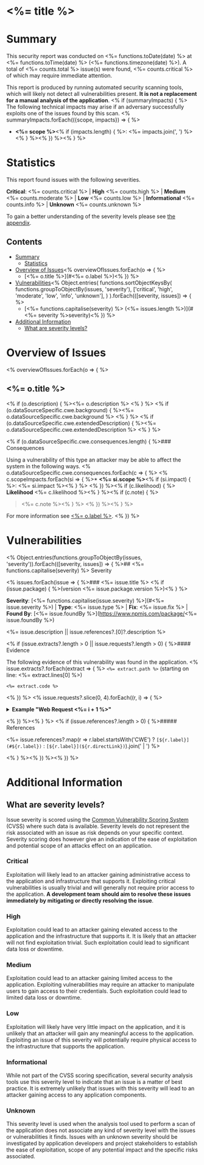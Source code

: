 # <%= title %>

# Summary

This security report was conducted on <%= functions.toDate(date) %> at <%= functions.toTime(date) %> (<%= functions.timezone(date) %>).
A total of <%= counts.total %> issue(s) were found, <%= counts.critical %> of which may require immediate attention.

This report is produced by running automated security scanning tools, which will likely not detect
all vulnerabilities present. **It is not a replacement for a manual analysis of the application**.
<% if (summaryImpacts) { %>
The following technical impacts may arise if an adversary successfully exploits one of the issues found by this scan.
<% summaryImpacts.forEach(({scope, impacts}) => { %>
* **<%= scope %>**<% if (impacts.length) { %>: <%= impacts.join(', ') %><% } %><% }) %><% } %>

# Statistics

This report found issues with the following severities.

**Critical**: <%= counts.critical %> | **High** <%= counts.high %> | **Medium** <%= counts.moderate %> | **Low** <%= counts.low %> | **Informational** <%= counts.info %> | **Unknown** <%= counts.unknown %>

To gain a better understanding of the severity levels please see [the appendix](#what-are-severity-levels).

## Contents

* [Summary](#summary)
    * [Statistics](#statistics)
* [Overview of Issues](#overviewofissues)<% overviewOfIssues.forEach(o => { %>
    * [<%= o.title %>](#<%= o.label %>)<% }) %>
* [Vulnerabilities](#vulnerabilities)<% Object.entries(
    functions.sortObjectKeysBy(
        functions.groupToObjectBy(issues, 'severity'),
        ['critical', 'high', 'moderate', 'low', 'info', 'unknown'],
    )
).forEach(([severity, issues]) => { %>
    * [<%= functions.capitalise(severity) %> (<%= issues.length %>)](#<%= severity %>severity)<% }) %>
* [Additional Information](#additionalinformation)
    * [What are severity levels?](#whatareseveritylevels)

# Overview of Issues
<% overviewOfIssues.forEach(o => { %>
<a id="<%= o.label %>"></a>
## <%= o.title %>

<% if (o.description) { %><%= o.description %>
<% } %>
<% if (o.dataSourceSpecific.cwe.background) { %><%= o.dataSourceSpecific.cwe.background %>
<% } %>
<% if (o.dataSourceSpecific.cwe.extendedDescription) { %><%= o.dataSourceSpecific.cwe.extendedDescription %>
<% } %>

<% if (o.dataSourceSpecific.cwe.consequences.length) { %>### Consequences

Using a vulnerability of this type an attacker may be able to affect the system in the following ways.
<% o.dataSourceSpecific.cwe.consequences.forEach(c => { %>
<% c.scopeImpacts.forEach(si => { %>* **<%= si.scope %>**<% if (si.impact) { %>: <%= si.impact %><% } %>
<% }) %><% if (c.likelihood) { %>
**Likelihood** <%= c.likelihood %><% } %><% if (c.note) { %>
> <%= c.note %><% } %>
<% }) %><% } %>

For more information see [<%= o.label %>](<%= o.directLink %>).
<% }) %>

# Vulnerabilities

<% Object.entries(functions.groupToObjectBy(issues, 'severity')).forEach(([severity, issues]) => { %>## <%= functions.capitalise(severity) %> Severity

<% issues.forEach(issue => { %>### <%= issue.title %> <% if (issue.package) { %>(version <%= issue.package.version %>)<% } %>

**Severity**: [<%= functions.capitalise(issue.severity) %>](#<%= issue.severity %>) | **Type**: <%= issue.type %> | **Fix**: <%= issue.fix %> | **Found By**: [<%= issue.foundBy %>](https://www.npmjs.com/package/<%= issue.foundBy %>)

<%= issue.description || issue.references?.[0]?.description %>

<% if (issue.extracts?.length > 0 || issue.requests?.length > 0) { %>#### Evidence

The following evidence of this vulnerability was found in the application.
<% issue.extracts?.forEach(extract => { %>
`<%= extract.path %>` (starting on line: <%= extract.lines[0] %>)
```<%= extract.language %>
<%= extract.code %>
```
<% }) %>
<% issue.requests?.slice(0, 4).forEach((r, i) => { %>

<details><summary><strong>Example "Web Request <%= i + 1 %>"</strong></summary>

* **Request**
    * **Target**: `<%= r.request.target %>`
    * **Method**: `<%= r.request.method %>`
    * **Headers**:

      ```json
<%= JSON.stringify(r.request.headers, null, 2).split('\n').map(l => `      ${l}`).join('\n') %>
      ```<% if (r.request.body) { %>

    * **Body**:
      ```json
<%= JSON.stringify(r.request.body, null, 2).split('\n').map(l => `      ${l}`).join('\n') %>
      ```<% } %>

    * **Curl**:
      ```shell
      curl -o - -i \
        -X <%= r.request.method %> \<% if (r.request.body) { %>
        --data '<%= r.request.body %>' \<% } %><% if (r.request.headers) { %>
        <%= Object.entries(r.request.headers).filter(([name, value]) => name !== 'content-length').map(([name, value]) => `-H "${name}: ${value}" \\`).join('\n            ') %><% } %>
        "<%= r.request.target %>"
      ```
* **Response**
    * **Status Code**: `<%= r.response.statusCode %>`
    * **Headers**:

      ```json
<%= JSON.stringify(r.response.headers, null, 2).split('\n').map(l => `      ${l}`).join('\n') %>
      ```
<% if (r.response.body) { %>    * **Body**:
      ```<%= r.response.body.indexOf('<!doctype html>') !== -1 ? 'html' : 'json' %>
<%= r.response.body?.split('\n').map(l => `      ${l}`).join('\n') %>
      ```<% } %>

</details>

<% }) %><% } %>
<% if (issue.references?.length > 0) { %>##### References

<%= issue.references?.map(r => r.label.startsWith('CWE') ? `[${r.label}](#${r.label})` : `[${r.label}](${r.directLink})`).join(' | ') %>

<% } %><% }) %><% }) %>

# Additional Information

## What are severity levels?

Issue severity is scored using the [Common Vulnerability Scoring System](https://www.first.org/cvss/) (CVSS) where
such data is available. Severity levels do not represent the risk associated with an issue as risk depends on your
specific context. Severity scoring does however give an indication of the ease of exploitation and potential scope of an
attacks effect on an application.

### Critical

Exploitation will likely lead to an attacker gaining administrative access to the application and infrastructure that
supports it. Exploiting critical vulnerabilities is usually trivial and will generally not require prior access to the
application. **A development team should aim to resolve these issues immediately by mitigating or directly resolving the
issue**.

### High

Exploitation could lead to an attacker gaining elevated access to the application and the infrastructure that supports
it. It is likely that an attacker will not find exploitation trivial. Such exploitation could lead to significant data
loss or downtime.

### Medium

Exploitation could lead to an attacker gaining limited access to the application. Exploiting vulnerabilities may require
an attacker to manipulate users to gain access to their credentials. Such exploitation could lead to limited data loss
or downtime.

### Low

Exploitation will likely have very little impact on the application, and it is unlikely that an attacker will gain any
meaningful access to the application. Exploiting an issue of this severity will potentially require physical access to
the infrastructure that supports the application.

### Informational

While not part of the CVSS scoring specification, several security analysis tools use this severity level to indicate
that an issue is a matter of best practice. It is extremely unlikely that issues with this severity will lead to an
attacker gaining access to any application components.

### Unknown

This severity level is used when the analysis tool used to perform a scan of the application does not associate any kind
of severity level with the issues or vulnerabilities it finds. Issues with an unknown severity should be investigated by
application developers and project stakeholders to establish the ease of exploitation, scope of any potential impact and
the specific risks associated.
